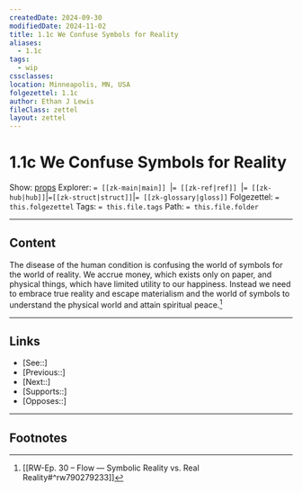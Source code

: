 ```yaml
---
createdDate: 2024-09-30
modifiedDate: 2024-11-02
title: 1.1c We Confuse Symbols for Reality
aliases:
  - 1.1c
tags:
  - wip
cssclasses: 
location: Minneapolis, MN, USA
folgezettel: 1.1c
author: Ethan J Lewis
fileClass: zettel
layout: zettel
---
```


# 1.1c We Confuse Symbols for Reality

Show: [props](obsidian://adv-uri?vault=ejl-zk&commandid=properties%3Aopen-local)
Explorer: `= [[zk-main|main]] `|`= [[zk-ref|ref]] `|`= [[zk-hub|hub]]`|`=[[zk-struct|struct]]`|`= [[zk-glossary|gloss]]`
Folgezettel: `= this.folgezettel` 
Tags: `= this.file.tags`
Path: `= this.file.folder`
- - -

## Content

The disease of the human condition is confusing the world of symbols for the world of reality. We accrue money, which exists only on paper, and physical things, which have limited utility to our happiness. Instead we need to embrace true reality and escape materialism and the world of symbols to understand the physical world and attain spiritual peace.[^1]
- - -

## Links

- [See::]
- [Previous::]
- [Next::]
- [Supports::]
- [Opposes::]
- - -

## Footnotes

[^1]: [[RW-Ep. 30 – Flow —  Symbolic Reality vs. Real Reality#^rw790279233]]